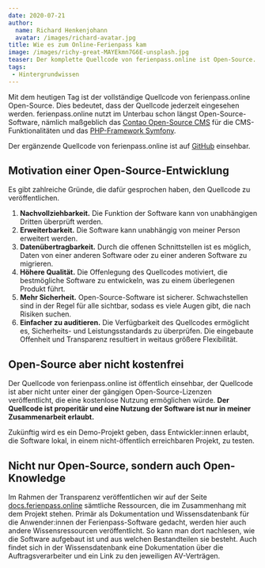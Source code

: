 ```yaml
---
date: 2020-07-21
author: 
  name: Richard Henkenjohann
  avatar: /images/richard-avatar.jpg
title: Wie es zum Online-Ferienpass kam
image: /images/richy-great-MAYEkmn7G6E-unsplash.jpg
teaser: Der komplette Quellcode von ferienpass.online ist Open-Source. Was das bedeutet und welche Vorteile das bringt.
tags:
 - Hintergrundwissen
---
```


Mit dem heutigen Tag ist der vollständige Quellcode von ferienpass.online Open-Source. Dies bedeutet, dass der Quellcode
jederzeit eingesehen werden. ferienpass.online nutzt im Unterbau schon längst Open-Source-Software, nämlich maßgeblich
das [Contao Open-Source CMS][contao] für die CMS-Funktionalitäten und das [PHP-Framework Symfony][symfony].

Der ergänzende Quellcode von ferienpass.online ist auf [GitHub][github] einsehbar.

## Motivation einer Open-Source-Entwicklung

Es gibt zahlreiche Gründe, die dafür gesprochen haben, den Quellcode zu veröffentlichen.

1. **Nachvollziehbarkeit.** Die Funktion der Software kann von unabhängigen Dritten überprüft werden.
2. **Erweiterbarkeit.** Die Software kann unabhängig von meiner Person erweitert werden.
3. **Datenübertragbarkeit.** Durch die offenen Schnittstellen ist es möglich, Daten von einer anderen Software oder zu
einer anderen Software zu migrieren.
4. **Höhere Qualität.** Die Offenlegung des Quellcodes motiviert, die bestmögliche Software zu entwickeln, was zu einem
überlegenen Produkt führt.
5. **Mehr Sicherheit.** Open-Source-Software ist sicherer. Schwachstellen sind in der Regel für alle sichtbar, sodass es
viele Augen gibt, die nach Risiken suchen.
6. **Einfacher zu auditieren.** Die Verfügbarkeit des Quellcodes ermöglicht es, Sicherheits- und Leistungsstandards zu
überprüfen. Die eingebaute Offenheit und Transparenz resultiert in weitaus größere Flexibilität.

## Open-Source aber nicht kostenfrei

Der Quellcode von ferienpass.online ist öffentlich einsehbar, der Quellcode ist aber nicht unter einer der gängigen
Open-Source-Lizenzen veröffentlicht, die eine kostenlose Nutzung ermöglichen würde. **Der Quellcode ist properitär und 
eine Nutzung der Software ist nur in meiner Zusammenarbeit erlaubt.**

Zukünftig wird es ein Demo-Projekt geben, dass Entwickler:innen erlaubt, die Software lokal, in einem nicht-öffentlich
erreichbaren Projekt, zu testen.

## Nicht nur Open-Source, sondern auch Open-Knowledge

Im Rahmen der Transparenz veröffentlichen wir auf der Seite [docs.ferienpass.online][docs] sämtliche Ressourcen, die im
Zusammenhang mit dem Projekt stehen. Primär als Dokumentation und Wissensdatenbank für die Anwender:innen der 
Ferienpass-Software gedacht, werden hier auch andere Wissensressourcen veröffentlicht. So kann man dort nachlesen, wie 
die Software aufgebaut ist und aus welchen Bestandteilen sie besteht. Auch findet sich in der Wissensdatenbank eine 
Dokumentation über die Auftragsverarbeiter und ein Link zu den jeweiligen AV-Verträgen.


[contao]: https://contao.org/de/
[symfony]: https://symfony.com/
[github]: https://github.com/ferienpass/
[docs]: https://docs.ferienpass.online/
